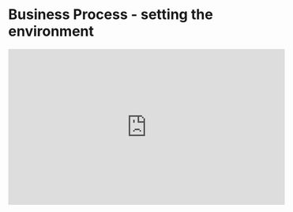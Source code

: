 ﻿# Business Process - setting the environment


<iframe width="560" height="315" src="https://www.youtube.com/embed/ONZR8XF9eWo?list=PL1DEQjXG2xnKS0Zo7h-PrExXZ18hGxhvA" frameborder="0" allowfullscreen></iframe>

